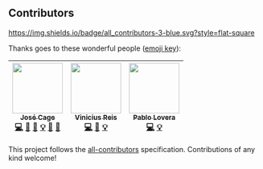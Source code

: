 
## Contributors

<!-- ALL-CONTRIBUTORS-LIST:START - Do not remove or modify this section --><!-- ALL-CONTRIBUTORS-LIST:END -->
https://img.shields.io/badge/all_contributors-3-blue.svg?style=flat-square

Thanks goes to these wonderful people ([emoji key](https://github.com/kentcdodds/all-contributors#emoji-key)):

<!-- ALL-CONTRIBUTORS-LIST:START - Do not remove or modify this section -->
| [<img src="https://avatars2.githubusercontent.com/u/4200487?v=4" width="100px;"/><br /><sub>José Cage</sub>](https://github.com/JoseCage)<br />[💻](https://github.com/doesangueorg/doesangue-core/commits?author=JoseCage "Code") [💬](#question-JoseCage "Answering Questions") [📖](https://github.com/doesangueorg/doesangue-core/commits?author=JoseCage "Documentation") [💡](#example-JoseCage "Examples") [👀](#review-JoseCage "Reviewed Pull Requests") [🤔](#ideas-JoseCage "Ideas, Planning, & Feedback") | [<img src="https://avatars0.githubusercontent.com/u/1561347?v=4" width="100px;"/><br /><sub>Vinicius Reis</sub>](http://luizvinicius.com.br/)<br />[💻](https://github.com/doesangueorg/doesangue-core/commits?author=vinicius73 "Code") [📖](https://github.com/doesangueorg/doesangue-core/commits?author=vinicius73 "Documentation") [💡](#example-vinicius73 "Examples") | [<img src="https://avatars0.githubusercontent.com/u/3923722?v=4" width="100px;"/><br /><sub>Pablo Lovera</sub>](https://github.com/pablolovera)<br />[💻](https://github.com/doesangueorg/doesangue-core/commits?author=pablolovera "Code") [💡](#example-pablolovera "Examples") |
| :---: | :---: | :---: |
<!-- ALL-CONTRIBUTORS-LIST:END -->

This project follows the [all-contributors](https://github.com/kentcdodds/all-contributors) specification. Contributions of any kind welcome!
